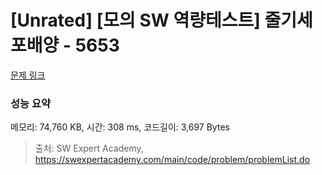 # [Unrated] [모의 SW 역량테스트] 줄기세포배양 - 5653 

[문제 링크](https://swexpertacademy.com/main/code/problem/problemDetail.do?contestProbId=AWXRJ8EKe48DFAUo) 

### 성능 요약

메모리: 74,760 KB, 시간: 308 ms, 코드길이: 3,697 Bytes



> 출처: SW Expert Academy, https://swexpertacademy.com/main/code/problem/problemList.do
